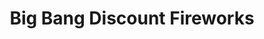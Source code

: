 ---
title: "Big Bang Discount Fireworks"
url: /forney/big-bang-discount-fireworks/
shop: Pyrotechnik
---